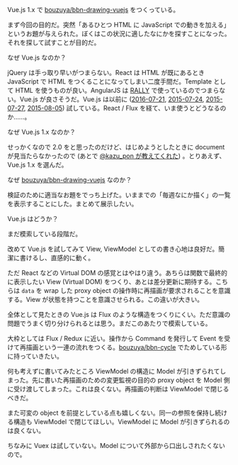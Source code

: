 Vue.js 1.x で [bouzuya/bbn-drawing-vuejs][] をつくっている。

まず今回の目的だ。突然「あるひとつ HTML に JavaScript での動きを加える」というお題が与えられた。ぼくはこの状況に適したなにかを探すことになった。それを探して試すことが目的だ。

なぜ Vue.js なのか？

jQuery は手っ取り早いがつまらない。React は HTML が既にあるとき JavaScript で HTML をつくることになってしまい二度手間だ。Template として HTML を使うものが良い。AngularJS は [RALLY](https://rallyapp.jp) で使っているのでつまらない。Vue.js が良さそうだ。Vue.js は以前に ([2016-07-21][], [2015-07-24][], [2015-07-27][], [2015-08-05][]) 試している。React / Flux を経て、いま使うとどうなるのか……。

なぜ Vue.js 1.x なのか？

せっかくなので 2.0 をと思ったのだけど、はじめようとしたときに document が見当たらなかったので (あとで [@kazu_pon が教えてくれた](https://twitter.com/kazu_pon/status/772579229036785664)) 。とりあえず、Vue.js 1.x を選んだ。

なぜ [bouzuya/bbn-drawing-vuejs][] なのか？

検証のために適当なお題をでっち上げた。いままでの「毎週なにか描く」の一覧を表示することにした。まとめて展示したい。

Vue.js はどうか？

まだ模索している段階だ。

改めて Vue.js を試してみて View, ViewModel としての書き心地は良好だ。簡潔に書けるし、直感的に動く。

ただ React などの Virtual DOM の感覚とはやはり違う。あちらは関数で最終的に表示したい View (Virtual DOM) をつくり、あとは差分更新に期待する。こちらは `data` を wrap した proxy object の操作時に再描画が要求されることを意識する。View が状態を持つことを意識させられる。この違いが大きい。

全体として見たときの Vue.js は Flux のような構造をつくりにくい。ただ意識の問題でうまく切り分けられるとは思う。まだこのあたりで模索している。

大枠としては Flux / Redux に近い。操作から Command を発行して Event を受けて再描画という一連の流れをつくる。[bouzuya/bbn-cycle][] でためしている形に持っていきたい。

何も考えずに書いてみたところ ViewModel の構造に Model が引きずられてしまった。先に書いた再描画のための変更監視の目的の proxy object を Model 側に受け渡してしまった。これは良くない。再描画の判断は ViewModel で閉じるべきだ。

また可変の object を前提としている点も嬉しくない。同一の参照を保持し続ける構造も ViewModel で閉じてほしい。ViewModel に Model が引きずられるのは良くない。

ちなみに Vuex は試していない。Model について外部から口出しされたくないので。

[2015-07-24]: http://blog.bouzuya.net/2015/07/24/
[2015-07-27]: http://blog.bouzuya.net/2015/07/27/
[2015-08-05]: http://blog.bouzuya.net/2015/08/05/
[2016-07-21]: http://blog.bouzuya.net/2016/07/21/
[bouzuya/bbn-cycle]: https://github.com/bouzuya/bbn-cycle
[bouzuya/bbn-drawing-vuejs]: https://github.com/bouzuya/bbn-drawing-vuejs
